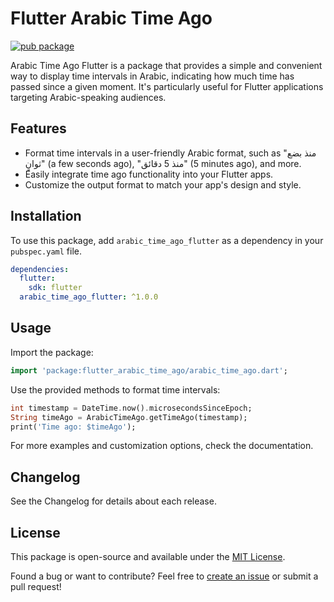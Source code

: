 # Flutter Arabic Time Ago

[![pub package](https://img.shields.io/pub/v/arabic_time_ago_flutter.svg)](https://pub.dev/packages/arabic_time_ago_flutter)

Arabic Time Ago Flutter is a package that provides a simple and convenient way to display time intervals in Arabic, indicating how much time has passed since a given moment. It's particularly useful for Flutter applications targeting Arabic-speaking audiences.

## Features

- Format time intervals in a user-friendly Arabic format, such as "منذ بضع ثوانٍ" (a few seconds ago), "منذ 5 دقائق" (5 minutes ago), and more.
- Easily integrate time ago functionality into your Flutter apps.
- Customize the output format to match your app's design and style.

## Installation

To use this package, add `arabic_time_ago_flutter` as a dependency in your `pubspec.yaml` file.

```yaml
dependencies:
  flutter:
    sdk: flutter
  arabic_time_ago_flutter: ^1.0.0
```

## Usage

Import the package:

```dart
import 'package:flutter_arabic_time_ago/arabic_time_ago.dart';
```

Use the provided methods to format time intervals:

```dart
int timestamp = DateTime.now().microsecondsSinceEpoch;
String timeAgo = ArabicTimeAgo.getTimeAgo(timestamp);
print('Time ago: $timeAgo');
```

For more examples and customization options, check the documentation.

## Changelog

See the Changelog for details about each release.

## License

This package is open-source and available under the [MIT License](https://github.com/Eljousour/flutter_arabic_time_ago/blob/main/LICENSE.txt).

Found a bug or want to contribute? Feel free to [create an issue](https://github.com/Eljousour/flutter_arabic_time_ago/issues/new) or submit a pull request!
